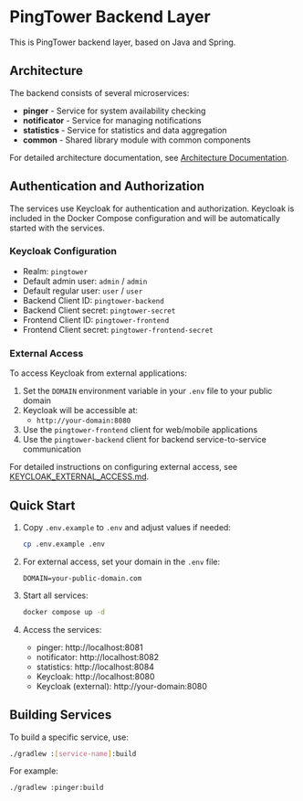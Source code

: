 # PingTower Backend Layer

This is PingTower backend layer, based on Java and Spring.

## Architecture

The backend consists of several microservices:

- **pinger** - Service for system availability checking
- **notificator** - Service for managing notifications
- **statistics** - Service for statistics and data aggregation
- **common** - Shared library module with common components

For detailed architecture documentation, see [Architecture Documentation](docs/architecture/README.md).

## Authentication and Authorization

The services use Keycloak for authentication and authorization. Keycloak is included in the Docker Compose configuration and will be automatically started with the services.

### Keycloak Configuration

- Realm: `pingtower`
- Default admin user: `admin` / `admin`
- Default regular user: `user` / `user`
- Backend Client ID: `pingtower-backend`
- Backend Client secret: `pingtower-secret`
- Frontend Client ID: `pingtower-frontend`
- Frontend Client secret: `pingtower-frontend-secret`

### External Access

To access Keycloak from external applications:

1. Set the `DOMAIN` environment variable in your `.env` file to your public domain
2. Keycloak will be accessible at:
   - `http://your-domain:8080`
3. Use the `pingtower-frontend` client for web/mobile applications
4. Use the `pingtower-backend` client for backend service-to-service communication

For detailed instructions on configuring external access, see [KEYCLOAK_EXTERNAL_ACCESS.md](KEYCLOAK_EXTERNAL_ACCESS.md).

## Quick Start

1. Copy `.env.example` to `.env` and adjust values if needed:
   ```bash
   cp .env.example .env
   ```

2. For external access, set your domain in the `.env` file:
   ```
   DOMAIN=your-public-domain.com
   ```

3. Start all services:
   ```bash
   docker compose up -d
   ```

4. Access the services:
   - pinger: http://localhost:8081
   - notificator: http://localhost:8082
   - statistics: http://localhost:8084
   - Keycloak: http://localhost:8080
   - Keycloak (external): http://your-domain:8080

## Building Services

To build a specific service, use:
```bash
./gradlew :[service-name]:build
```

For example:
```bash
./gradlew :pinger:build
```

